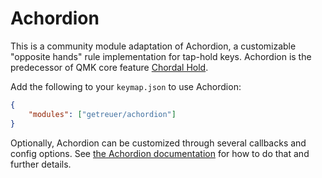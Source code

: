 # Achordion

This is a community module adaptation of Achordion, a customizable "opposite
hands" rule implementation for tap-hold keys. Achordion is the predecessor of
QMK core feature [Chordal Hold](https://docs.qmk.fm/tap_hold#chordal-hold).

Add the following to your `keymap.json` to use Achordion:

```json
{
    "modules": ["getreuer/achordion"]
}
```

Optionally, Achordion can be customized through several callbacks and config
options. See [the Achordion
documentation](https://getreuer.info/posts/keyboards/achordion) for how to do
that and further details.

